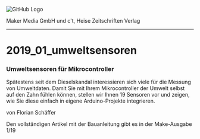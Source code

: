 ![GitHub Logo](http://www.heise.de/make/icons/make_logo.png)

Maker Media GmbH und c't, Heise Zeitschriften Verlag

*** 

# 2019_01_umweltsensoren
### Umweltsensoren für Mikrocontroller

Spätestens seit dem Dieselskandal interessieren sich viele für die Messung von
Umweltdaten. Damit Sie mit Ihrem Mikrocontroller der Umwelt selbst auf den
Zahn fühlen können, stellen wir Ihnen 19 Sensoren vor und zeigen, wie Sie diese
einfach in eigene Arduino-Projekte integrieren.

von Florian Schäffer

Den vollständigen Artikel mit der Bauanleitung gibt es in der Make-Ausgabe 1/19
